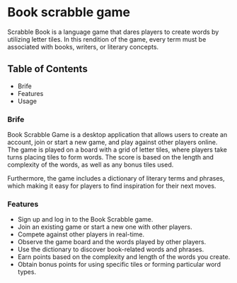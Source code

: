 # Book scrabble game
Scrabble Book is a language game that dares players to create words by utilizing letter tiles. In this rendition of the game, every term must be associated with books, writers, or literary concepts.
## Table of Contents
- Brife
- Features
- Usage
 ### Brife
 
Book Scrabble Game is a desktop application that allows users to create an account, join or start a new game, and play against other players online. 
The game is played on a board with a grid of letter tiles, where players take turns placing tiles to form words. The score is based on the length and complexity of the words, as well as any bonus tiles used.

Furthermore, the game includes a dictionary of literary terms and phrases, which making it easy for players to find inspiration for their next moves.

### Features
- Sign up and log in to the Book Scrabble game.
- Join an existing game or start a new one with other players.
- Compete against other players in real-time.
- Observe the game board and the words played by other players.
- Use the dictionary to discover book-related words and phrases.
- Earn points based on the complexity and length of the words you create.
- Obtain bonus points for using specific tiles or forming particular word types.


